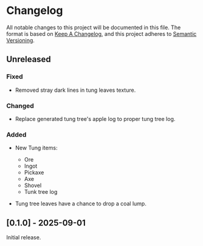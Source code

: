 # Changelog

All notable changes to this project will be documented in this file. The
format is based on [Keep A
Changelog](https://keepachangelog.com/en/1.1.0/), and this project
adheres to [Semantic Versioning](https://semver.org/spec/v2.0.0.html).

## Unreleased

### Fixed

- Removed stray dark lines in tung leaves texture.

### Changed

- Replace generated tung tree's apple log to proper tung tree log.

### Added

- New Tung items:
  - Ore
  - Ingot
  - Pickaxe
  - Axe
  - Shovel
  - Tunk tree log

- Tung tree leaves have a chance to drop a coal lump.


## [0.1.0] - 2025-09-01

Initial release.
